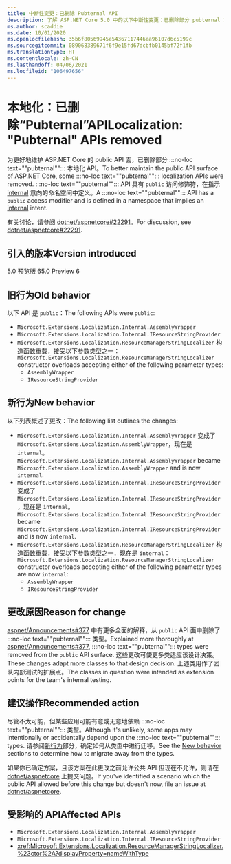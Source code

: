 ```yaml
---
title: 中断性变更：已删除 Pubternal API
description: 了解 ASP.NET Core 5.0 中的以下中断性变更：已删除部分 pubternal 本地化 API
ms.author: scaddie
ms.date: 10/01/2020
ms.openlocfilehash: 35b6f80569945e54367117446ea96107d6c5199c
ms.sourcegitcommit: 089068389671f6f9e15fd67dcbfb0145bf72f1fb
ms.translationtype: HT
ms.contentlocale: zh-CN
ms.lasthandoff: 04/06/2021
ms.locfileid: "106497656"
---
```

# <a name="localization-pubternal-apis-removed"></a><span data-ttu-id="2630b-103">本地化：已删除“Pubternal”API</span><span class="sxs-lookup"><span data-stu-id="2630b-103">Localization: "Pubternal" APIs removed</span></span>

<span data-ttu-id="2630b-104">为更好地维护 ASP.NET Core 的 public API 面，已删除部分 :::no-loc text="\"pubternal\""::: 本地化 API。</span><span class="sxs-lookup"><span data-stu-id="2630b-104">To better maintain the public API surface of ASP.NET Core, some :::no-loc text="\"pubternal\""::: localization APIs were removed.</span></span> <span data-ttu-id="2630b-105">:::no-loc text="\"pubternal\""::: API 具有 `public` 访问修饰符，在指示 [internal](../../../../csharp/language-reference/keywords/internal.md) 意向的命名空间中定义。</span><span class="sxs-lookup"><span data-stu-id="2630b-105">A :::no-loc text="\"pubternal\""::: API has a `public` access modifier and is defined in a namespace that implies an [internal](../../../../csharp/language-reference/keywords/internal.md) intent.</span></span>

<span data-ttu-id="2630b-106">有关讨论，请参阅 [dotnet/aspnetcore#22291](https://github.com/dotnet/aspnetcore/issues/22291)。</span><span class="sxs-lookup"><span data-stu-id="2630b-106">For discussion, see [dotnet/aspnetcore#22291](https://github.com/dotnet/aspnetcore/issues/22291).</span></span>

## <a name="version-introduced"></a><span data-ttu-id="2630b-107">引入的版本</span><span class="sxs-lookup"><span data-stu-id="2630b-107">Version introduced</span></span>

<span data-ttu-id="2630b-108">5.0 预览版 6</span><span class="sxs-lookup"><span data-stu-id="2630b-108">5.0 Preview 6</span></span>

## <a name="old-behavior"></a><span data-ttu-id="2630b-109">旧行为</span><span class="sxs-lookup"><span data-stu-id="2630b-109">Old behavior</span></span>

<span data-ttu-id="2630b-110">以下 API 是 `public`：</span><span class="sxs-lookup"><span data-stu-id="2630b-110">The following APIs were `public`:</span></span>

- `Microsoft.Extensions.Localization.Internal.AssemblyWrapper`
- `Microsoft.Extensions.Localization.Internal.IResourceStringProvider`
- <span data-ttu-id="2630b-111">`Microsoft.Extensions.Localization.ResourceManagerStringLocalizer` 构造函数重载，接受以下参数类型之一：</span><span class="sxs-lookup"><span data-stu-id="2630b-111">`Microsoft.Extensions.Localization.ResourceManagerStringLocalizer` constructor overloads accepting either of the following parameter types:</span></span>
  - `AssemblyWrapper`
  - `IResourceStringProvider`

## <a name="new-behavior"></a><span data-ttu-id="2630b-112">新行为</span><span class="sxs-lookup"><span data-stu-id="2630b-112">New behavior</span></span>

<span data-ttu-id="2630b-113">以下列表概述了更改：</span><span class="sxs-lookup"><span data-stu-id="2630b-113">The following list outlines the changes:</span></span>

- <span data-ttu-id="2630b-114">`Microsoft.Extensions.Localization.Internal.AssemblyWrapper` 变成了 `Microsoft.Extensions.Localization.AssemblyWrapper`，现在是 `internal`。</span><span class="sxs-lookup"><span data-stu-id="2630b-114">`Microsoft.Extensions.Localization.Internal.AssemblyWrapper` became `Microsoft.Extensions.Localization.AssemblyWrapper` and is now `internal`.</span></span>
- <span data-ttu-id="2630b-115">`Microsoft.Extensions.Localization.Internal.IResourceStringProvider` 变成了 `Microsoft.Extensions.Localization.Internal.IResourceStringProvider`，现在是 `internal`。</span><span class="sxs-lookup"><span data-stu-id="2630b-115">`Microsoft.Extensions.Localization.Internal.IResourceStringProvider` became `Microsoft.Extensions.Localization.Internal.IResourceStringProvider` and is now `internal`.</span></span>
- <span data-ttu-id="2630b-116">`Microsoft.Extensions.Localization.ResourceManagerStringLocalizer` 构造函数重载，接受以下参数类型之一，现在是 `internal`：</span><span class="sxs-lookup"><span data-stu-id="2630b-116">`Microsoft.Extensions.Localization.ResourceManagerStringLocalizer` constructor overloads accepting either of the following parameter types are now `internal`:</span></span>
  - `AssemblyWrapper`
  - `IResourceStringProvider`

## <a name="reason-for-change"></a><span data-ttu-id="2630b-117">更改原因</span><span class="sxs-lookup"><span data-stu-id="2630b-117">Reason for change</span></span>

<span data-ttu-id="2630b-118">[aspnet/Announcements#377](https://github.com/aspnet/Announcements/issues/377#issue-473651882) 中有更多全面的解释，从 `public` API 面中删除了 :::no-loc text="\"pubternal\""::: 类型。</span><span class="sxs-lookup"><span data-stu-id="2630b-118">Explained more thoroughly at [aspnet/Announcements#377](https://github.com/aspnet/Announcements/issues/377#issue-473651882), :::no-loc text="\"pubternal\""::: types were removed from the `public` API surface.</span></span> <span data-ttu-id="2630b-119">这些更改可使更多类适应该设计决策。</span><span class="sxs-lookup"><span data-stu-id="2630b-119">These changes adapt more classes to that design decision.</span></span> <span data-ttu-id="2630b-120">上述类用作了团队内部测试的扩展点。</span><span class="sxs-lookup"><span data-stu-id="2630b-120">The classes in question were intended as extension points for the team's internal testing.</span></span>

## <a name="recommended-action"></a><span data-ttu-id="2630b-121">建议操作</span><span class="sxs-lookup"><span data-stu-id="2630b-121">Recommended action</span></span>

<span data-ttu-id="2630b-122">尽管不太可能，但某些应用可能有意或无意地依赖 :::no-loc text="\"pubternal\""::: 类型。</span><span class="sxs-lookup"><span data-stu-id="2630b-122">Although it's unlikely, some apps may intentionally or accidentally depend upon the :::no-loc text="\"pubternal\""::: types.</span></span> <span data-ttu-id="2630b-123">请参阅[新行为](#new-behavior)部分，确定如何从类型中进行迁移。</span><span class="sxs-lookup"><span data-stu-id="2630b-123">See the [New behavior](#new-behavior) sections to determine how to migrate away from the types.</span></span>

<span data-ttu-id="2630b-124">如果你已确定方案，且该方案在此更改之前允许公共 API 但现在不允许，则请在 [dotnet/aspnetcore](https://github.com/dotnet/aspnetcore/issues) 上提交问题。</span><span class="sxs-lookup"><span data-stu-id="2630b-124">If you've identified a scenario which the public API allowed before this change but doesn't now, file an issue at [dotnet/aspnetcore](https://github.com/dotnet/aspnetcore/issues).</span></span>

## <a name="affected-apis"></a><span data-ttu-id="2630b-125">受影响的 API</span><span class="sxs-lookup"><span data-stu-id="2630b-125">Affected APIs</span></span>

- `Microsoft.Extensions.Localization.Internal.AssemblyWrapper`
- `Microsoft.Extensions.Localization.Internal.IResourceStringProvider`
- <xref:Microsoft.Extensions.Localization.ResourceManagerStringLocalizer.%23ctor%2A?displayProperty=nameWithType>

<!--

### Category

ASP.NET Core

### Affected APIs

- `T:Microsoft.Extensions.Localization.Internal.AssemblyWrapper`
- `T:Microsoft.Extensions.Localization.Internal.IResourceStringProvider`
- `Overload:Microsoft.Extensions.Localization.ResourceManagerStringLocalizer.#ctor`

-->
